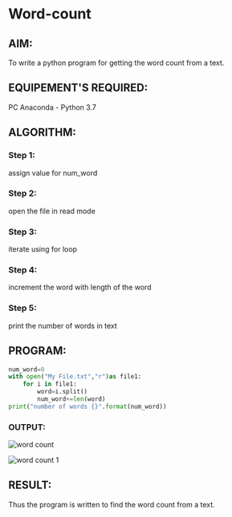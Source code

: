 # Word-count
## AIM:
To write a python program for getting the word count from a text.
## EQUIPEMENT'S REQUIRED: 
PC
Anaconda - Python 3.7
## ALGORITHM: 
### Step 1:
assign value for num_word

### Step 2: 
open the file in read mode
 
### Step 3: 
iterate using for loop

### Step 4:  
increment the word with length of the word

### Step 5: 
print the number of words in text
## PROGRAM:
```python
num_word=0
with open("My File.txt","r")as file1:
    for i in file1:
        word=i.split()
        num_word+=len(word)
print("number of words {}".format(num_word))
```

### OUTPUT:
![word count](https://user-images.githubusercontent.com/113497406/192228482-2481e884-0bc0-46c4-ad8c-ce6e6a2b8504.png)

![word count 1](https://user-images.githubusercontent.com/113497406/192228550-0ea414d3-7109-4b3d-8db3-c4460b41b3c1.png)


## RESULT:
Thus the program is written to find the word count from a text.

